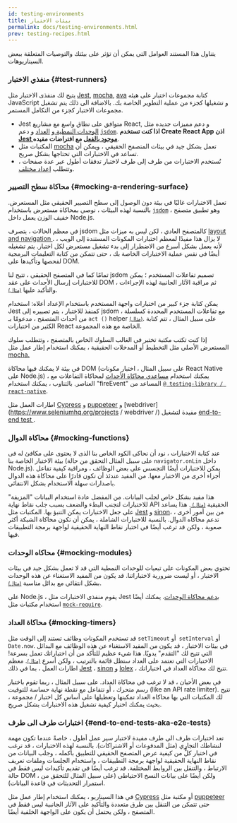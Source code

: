 ```yaml
---
id: testing-environments
title: بيئات الاختبار
permalink: docs/testing-environments.html
prev: testing-recipes.html
---
```


<!-- This document is intended for folks who are comfortable with JavaScript, and have probably written tests with it. It acts as a reference for the differences in testing environments for React components, and how those differences affect the tests that they write. This document also assumes a slant towards web-based react-dom components, but has notes for other renderers. -->

يتناول هذا المستند العوامل التي يمكن أن تؤثر على بيئتك والتوصيات المتعلقة ببعض السيناريوهات.


### منفذي الاختبار {#test-runners}

يتيح لك منفذى الاختبار مثل  [Jest](https://jestjs.io/), [mocha](https://mochajs.org/), [ava](https://github.com/avajs/ava) كتابة مجموعات اختبار على هيئه JavaScript و تشغيلها كجزء من عملية التطوير الخاصة بك. بالاضافة الى ذلك يتم تشغبل مجموعات الاختبار كجزء من التكامل المستمر.

- Jest متوافق على نطاق واسع مع مشاريع React, و دعم مميزات جديده مثل [الوحدات النمطية ](#moking-modules)و [العداد](#moking-timers) و دعم [`jsdom`](#mocking-a-rendering-surface`). **اذا كنت تستخدم Create React App اذن [Jest موجود بالفعل](https://facebook.github.io/create-react-app/docs/running-tests) مع افتراضات مفيده**.
- المكتبات مثل [mocha](https://mochajs.org/#running-mocha-in-the-browser) تعمل بشكل جيد في بيئات المتصفح الحقيقي ، ويمكن أن تساعد في الاختبارات التي تحتاجها بشكل صريح.
- تُستخدم الاختبارات من طرف إلى طرف لاختبار تدفقات أطول عبر عدة صفحات ، وتتطلب [إعداد مختلف](#end-to-end-tests-aka-e2e-tests).

### محاكاة سطح التصيير {#mocking-a-rendering-surface}

تعمل الاختبارات غالبًا في بيئة دون الوصول إلى سطح التصيير الحقيقي مثل المستعرض. بالنسبة لهذه البيئات ، نوصي بمحاكاة مستعرض باستخدام [`jsdom`](https://github.com/jsdom/jsdom) ، وهو تطبيق متصفح خفيف الوزن يعمل داخل Node.js.

في معظم الحالات ، يتصرف jsdom كالمتصفح العادي ، لكن ليس به ميزات مثل [layout and navigation ](https://github.com/jsdom/jsdom#unimplemented-parts-of-the-web-platform). لا يزال هذا مفيدًا لمعظم اختبارات المكونات المستندة إلى الويب ، لأنه يعمل بشكل أسرع من الاضطرار إلى بدء تشغيل مستعرض لكل اختبار. يتم تشغيله أيضًا في نفس عملية الاختبارات الخاصة بك ، حتى تتمكن من كتابة التعليمات البرمجية لفحصها وتأكيدها على DOM.

تمامًا كما في المتصفح الحقيقي ، تتيح لنا jsdom تصميم تفاعلات المستخدم ؛ يمكن للاختبارات إرسال الأحداث على عقد DOM ، ثم مراقبة الآثار الجانبية لهذه الإجراءات والتأكيد عليها [<small>(مثال)</small>](/docs/testing-recipes.html#events).


يمكن كتابة جزء كبير من اختبارات واجهة المستخدم باستخدام الإعداد أعلاه: استخدام Jest كمنفذ للاختبار ، يتم تصييره إلى jsdom ، مع تفاعلات المستخدم المحددة كسلسلة من أحداث المتصفح ، مدعومًا بـ `act ()` helper [<small>(مثال)</small>](/docs/testing-recipes.html). على سبيل المثال ، تتم كتابة الكثير من اختبارات React الخاصة مع هذه المجموعة.

إذا كنت تكتب مكتبة تختبر في الغالب السلوك الخاص بالمتصفح ، وتتطلب سلوك المستعرض الأصلي مثل التخطيط أو المدخلات الحقيقية ، يمكنك استخدام إطار عمل مثل [mocha.](https://mochajs.org/)

في بيئة لا يمكنك فيها محاكاة DOM (على سبيل المثال ، اختبار مكونات React Native على Node.js) ، يمكنك استخدام [مساعدي محاكاة الأحداث](https://reactjs.org/docs/test-utils.html#simulate) لمحاكاة التفاعلات مع العناصر. بالتناوب ، يمكنك استخدام "fireEvent" المساعد من [`@ testing-library / react-native`](https://testing-library.com/docs/native-testing-library).

اطارات العمل مثل [Cypress](https://www.cypress.io/) و [puppeteer](https://github.com/GoogleChrome/puppeteer) و [webdriver](https://www.seleniumhq.org/projects / webdriver /) مفيدة لتشغيل [end-to-end test ](#end-to-end-tests-aka-e2e-tests).

### محاكاة الدوال {#mocking-functions}

عند كتابة الاختبارات ، نود أن نحاكى  الكود الخاص بنا الذى لا يحتوى على مكافئ له فى بيئة الاختبار الخاصة بنا (على سبيل المثال التحقق من حالة `navigator.onLin` داخل Node.js). يمكن للاختبارات أيضًا التجسس على بعض الوظائف ، ومراقبة كيفية تفاعل أجزاء أخرى من الاختبار معها. من المفيد عندئذ أن تكون قادرًا على محاكاة هذه الدوال باصدارات سهلة الاستخدام بشكل الانتقائى.

هذا مفيد بشكل خاص لجلب البيانات. من المفضل عادة استخدام البيانات "المزيفة" للاختبارات لتجنب البطء والضعف بسبب جلب نقاط نهاية API الحقيقية [<small>(مثال) </small>](/docs/testing-recipes.html#data-fetching ). هذا يساعد على جعل الاختبارات يمكن التنبؤ بها. المكتبات مثل [Jest](https://jestjs.io/) و [sinon](https://sinonjs.org/)، من بين أمور أخرى ، تدعم محاكاه الدوال. بالنسبة للاختبارات الشاملة ، يمكن أن تكون محاكاة الشبكة أكثر صعوبة ، ولكن قد ترغب أيضًا في اختبار نقاط النهاية الحقيقية لواجهة برمجة التطبيقات فيها.

### محاكاه الوحدات {#mocking-modules}

تحتوي بعض المكونات على تبعيات للوحدات النمطية التي قد لا تعمل بشكل جيد في بيئات الاختبار ، أو ليست ضرورية لاختباراتنا. قد يكون من المفيد الاستغناء عن هذه الوحدات بشكل انتقائي مع بدائل مناسبة [<small>(مثال)</small>](/docs/testing-recipes.html#mocking-modules).

على Node.js ، يقوم منفذى الاختبارات مثل Jest [بدعم محاكاة الوحدات](https://jestjs.io/docs/en/manual-mocks). يمكنك أيضًا استخدام مكتبات مثل [`mock-require`](https://www.npmjs.com/package/mock-require).

### محاكاة العداد {#mocking-timers}

قد تستخدم المكونات وظائف تستند إلى الوقت مثل `setTimeout` أو` setInterval` أو `Date.now`. في بيئات الاختبار ، قد يكون من المفيد الاستغناء عن هذه الوظائف مع البدائل التي تتيح لك "التقدم" يدويًا. هذا شيء عظيم للتأكد من أن اختباراتك تعمل بسرعة! الاختبارات التي تعتمد على العداد ستظل قائمة بالترتيب ، ولكن أسرع [<small>(مثال)</small>](/docs/testing-recipes.html#timers). معظم اطارات العمل ، بما في ذلك [Jest](https://jestjs.io/docs/en/timer-mocks) ، [sinon](https://sinonjs.org/releases/v7.3.2/fake-timers/) و [lolex](https://github.com/sinonjs/lolex) ، تتيح لك محاكاة العداد في اختباراتك.

في بعض الأحيان ، قد لا ترغب في محاكاة العداد. على سبيل المثال ، ربما تقوم باختبار رسم متحرك ، أو تتفاعل مع نقطة نهاية حساسة للتوقيت (like an API rate limiter). تتيح لك المكتبات التي بها محاكاه العداد تمكينها وتعطيلها على أساس كل اختبار / مجموعة ، بحيث يمكنك اختيار كيفية تشغيل هذه الاختبارات بشكل صريح.

### اختبارات طرف الى طرف {#end-to-end-tests-aka-e2e-tests}

تعد اختبارات طرف الى طرف مفيدة لاختبار سير عمل أطول ، خاصةً عندما تكون مهمة لنشاطك التجاري (مثل المدفوعات أو الاشتراكات). بالنسبة لهذه الاختبارات ، قد ترغب في اختبار كلٍّ من كيفية عرض المتصفح الحقيقي للتطبيق بأكمله ، وجلب البيانات من نقاط النهاية الحقيقية لواجهة برمجة التطبيقات ، واستخدام الجلسات وملفات تعريف الارتباط ، والتنقل بين الروابط المختلفة. قد ترغب أيضًا في تقديم تأكيدات ليس فقط في حالة DOM ، ولكن أيضًا على بيانات النسخ الاحتياطي (على سبيل المثال للتحقق من استمرار التحديثات في قاعدة البيانات).

في هذا السيناريو ، يمكنك استخدام إطار عمل مثل [Cypress](https://www.cypress.io/) أو مكتبة مثل [puppeteer](https://github.com/GoogleChrome/puppeteer) حتى تتمكن من التنقل بين طرق متعددة والتأكيد على الآثار الجانبية ليس فقط في المتصفح ، ولكن يحتمل أن يكون على الواجهة الخلفية أيضًا.
